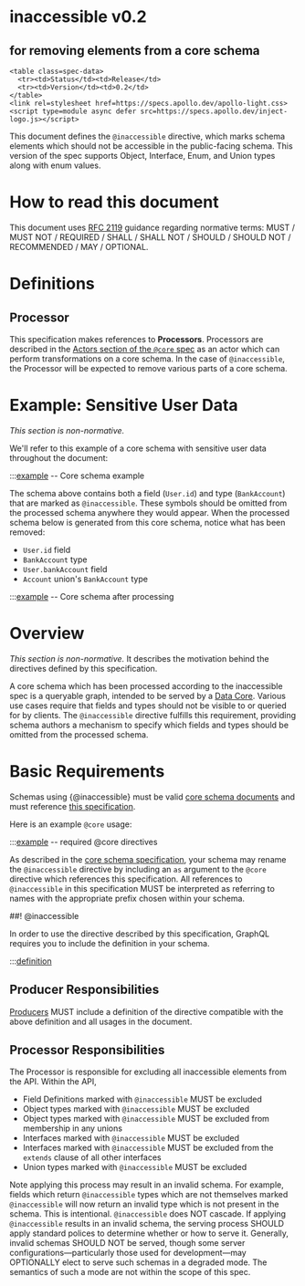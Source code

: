 # inaccessible v0.2

<h2>for removing elements from a core schema</h2>

```raw html
<table class=spec-data>
  <tr><td>Status</td><td>Release</td>
  <tr><td>Version</td><td>0.2</td>
</table>
<link rel=stylesheet href=https://specs.apollo.dev/apollo-light.css>
<script type=module async defer src=https://specs.apollo.dev/inject-logo.js></script>
```

This document defines the `@inaccessible` directive, which marks schema elements which should not be accessible in the public-facing schema. This version of the spec supports Object, Interface, Enum, and Union types along with enum values.

# How to read this document

This document uses [RFC 2119](https://www.ietf.org/rfc/rfc2119.txt) guidance regarding normative terms: MUST / MUST NOT / REQUIRED / SHALL / SHALL NOT / SHOULD / SHOULD NOT / RECOMMENDED / MAY / OPTIONAL.

# Definitions

## Processor

This specification makes references to **Processors**. Processors are described in the [Actors section of the `@core` spec](https://specs.apollo.dev/core/v0.2/#sec-Actors) as an actor which can perform transformations on a core schema. In the case of `@inaccessible`, the Processor will be expected to remove various parts of a core schema.

# Example: Sensitive User Data

*This section is non-normative.*

We'll refer to this example of a core schema with sensitive user data throughout the document:

:::[example](./schema.graphql) -- Core schema example

The schema above contains both a field (`User.id`) and type (`BankAccount`) that are marked as `@inaccessible`. These symbols should be omitted from the processed schema anywhere they would appear. When the processed schema below is generated from this core schema, notice what has been removed:
* `User.id` field
* `BankAccount` type
* `User.bankAccount` field
* `Account` union's `BankAccount` type

:::[example](./processedSchema.graphql) -- Core schema after processing

# Overview

*This section is non-normative.* It describes the motivation behind the directives defined by this specification.

A core schema which has been processed according to the inaccessible spec is a queryable graph, intended to be served by a [Data Core](https://specs.apollo.dev/core/v0.2/#sec-Actors). Various use cases require that fields and types should not be visible to or queried for by clients. The `@inaccessible` directive fulfills this requirement, providing schema authors a mechanism to specify which fields and types should be omitted from the processed schema.

# Basic Requirements

Schemas using {@inaccessible} must be valid [core schema documents](https://specs.apollo.dev/core/v0.2) and must reference [this specification](#).

Here is an example `@core` usage:

:::[example](./coreDirectives.graphql) -- required @core directives

As described in the [core schema specification](https://specs.apollo.dev/core/v0.2/#sec-Prefixing), your schema may rename the `@inaccessible` directive by including an `as` argument to the `@core` directive which references this specification. All references to `@inaccessible` in this specification MUST be interpreted as referring to names with the appropriate prefix chosen within your schema.

##! @inaccessible

In order to use the directive described by this specification, GraphQL requires you to include the definition in your schema.

:::[definition](./inaccessible-v0.2.graphql)

## Producer Responsibilities

[Producers](https://specs.apollo.dev/core/v0.2/#sec-Actors) MUST include a definition of the directive compatible with the above definition and all usages in the document.

## Processor Responsibilities

The Processor is responsible for excluding all inaccessible elements from the API. Within the API,

- Field Definitions marked with `@inaccessible` MUST be excluded
- Object types marked with `@inaccessible` MUST be excluded
- Object types marked with `@inaccessible` MUST be excluded from membership in any unions
- Interfaces marked with `@inaccessible` MUST be excluded
- Interfaces marked with `@inaccessible` MUST be excluded from the `extends` clause of all other interfaces
- Union types marked with `@inaccessible` MUST be excluded

Note applying this process may result in an invalid schema. For example, fields which return `@inaccessible` types which are not themselves marked `@inaccessible` will now return an invalid type which is not present in the schema. This is intentional. `@inaccessible` does NOT cascade. If applying `@inaccessible` results in an invalid schema, the serving process SHOULD apply standard polices to determine whether or how to serve it. Generally, invalid schemas SHOULD NOT be served, though some server configurations—particularly those used for development—may OPTIONALLY elect to serve such schemas in a degraded mode. The semantics of such a mode are not within the scope of this spec.